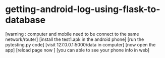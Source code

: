 # getting-android-log-using-flask-to-database
[warning : computer and mobile need to be connect to the same network/router]
[install the test1.apk in the android phone]
[run the pytesting.py code]
[visit 127.0.0.1:5000/data in computer]
[now open the app]
[reload page now ]
[you can able to see your phone info in web]
